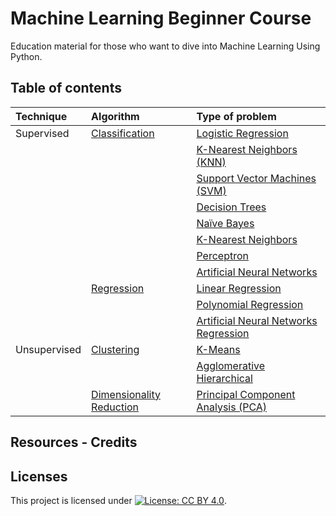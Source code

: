 # Machine Learning Beginner Course
Education material for those who want to dive into Machine Learning Using Python.

## Table of contents
| Technique     | Algorithm     | Type of problem |
| :------------ | :------------ | :-------------- |
| Supervised    | [Classification]()  | [Logistic Regression]()|
|              |                     | [K-Nearest Neighbors (KNN)]()|
|              |                     | [Support Vector Machines (SVM)]()|
|              |                     | [Decision Trees]()|
|                     |  | [Naïve Bayes]()|
|                     |  | [K-Nearest Neighbors]()|
|                     |  | [Perceptron]()|
|                     |  | [Artificial Neural Networks]()|
|                     | [Regression]()      | [Linear Regression]()|
|                     |  | [Polynomial Regression]()|
|                     |  | [Artificial Neural Networks Regression]()|
| Unsupervised        | [Clustering]()      | [K-Means]()|
|                   |  | [Agglomerative Hierarchical]()|
|                   | [Dimensionality Reduction]() | [Principal Component Analysis (PCA)]()|

## Resources - Credits


## Licenses
This project is licensed under
 [![License: CC BY 4.0](https://img.shields.io/badge/License-CC%20BY%204.0-lightgrey.svg)](https://creativecommons.org/licenses/by/4.0/).
